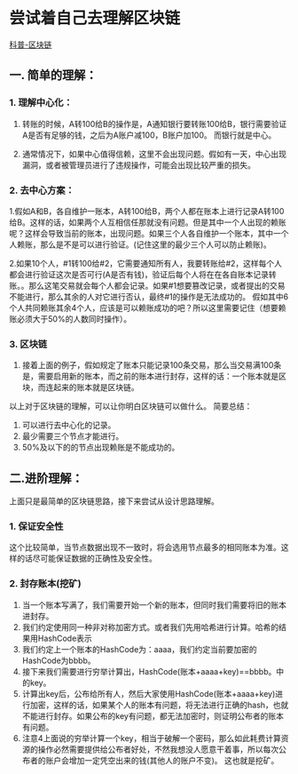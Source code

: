 # 尝试着自己去理解区块链

[科普-区块链](https://ethfans.org/posts/wtf-is-the-blockchain)
## 一. 简单的理解：
### 1. 理解中心化：
1. 转账的时候，A转100给B的操作是，A通知银行要转账100给B，银行需要验证A是否有足够的钱，之后为A账户减100，B账户加100。
而银行就是中心。

2. 通常情况下，如果中心值得信赖，这里不会出现问题。假如有一天，中心出现漏洞，或者被管理员进行了违规操作，可能会出现比较严重的损失。
### 2. 去中心方案：
1.假如A和B，各自维护一账本，A转100给B，两个人都在账本上进行记录A转100给B。这样的话，如果两个人互相信任那就没有问题。但是其中一个人出现的赖账呢？这样会导致当前的账本，出现问题。如果三个人各自维护一个账本，其中一个人赖账，那么是不是可以进行验证。(记住这里的最少三个人可以防止赖账)。

2.如果10个人，#1转100给#2，它需要通知所有人，我要转账给#2，这样每个人都会进行验证这次是否可行(A是否有钱)，验证后每个人将在在各自账本记录转账。。那么这笔交易就会每个人都会记录。如果#1想要篡改记录，或者提出的交易不能进行，那么其余的人对它进行否认，最终#1的操作是无法成功的。
假如其中6个人共同赖账其余4个人，应该是可以赖账成功的吧？所以这里需要记住（想要赖账必须大于50%的人数同时操作）。
### 3. 区块链
1. 接着上面的例子，假如规定了账本只能记录100条交易，那么当交易满100条是，需要启用新的账本，而之前的账本进行封存，这样的话：一个账本就是区块，而连起来的账本就是区块链。


以上对于区块链的理解，可以让你明白区块链可以做什么。
简要总结：
1. 可以进行去中心化的记录。
2. 最少需要三个节点才能进行。
3. 50%及以下的的节点出现赖账是不能成功的。
## 二.进阶理解：
上面只是最简单的区块链思路，接下来尝试从设计思路理解。
### 1.  保证安全性
这个比较简单，当节点数据出现不一致时，将会选用节点最多的相同账本为准。这样的话尽可能保证数据的正确性及安全性。
### 2. 封存账本(挖矿)
1. 当一个账本写满了，我们需要开始一个新的账本，但同时我们需要将旧的账本进封存。
2. 我们约定使用同一种非对称加密方式。或者我们先用哈希进行计算。哈希的结果用HashCode表示
3. 我们约定上一个账本的HashCode为：aaaa，我们约定当前要加密的HashCode为bbbb。
4. 接下来我们需要进行穷举计算出，HashCode(账本+aaaa+key)==bbbb。中的key。
5. 计算出key后，公布给所有人，然后大家使用HashCode(账本+aaaa+key)进行加密，这样的话，如果某个人的账本有问题，将无法进行正确的hash，也就不能进行封存。如果公布的key有问题，都无法加密时，则证明公布者的账本有问题。
6. 注意4上面说的穷举计算一个key，相当于破解一个密码，那么如此耗费计算资源的操作必然需要提供给公布者好处，不然我想没人愿意干着事，所以每次公布者的账户会增加一定凭空出来的钱(其他人的账户不变)。
这也就是挖矿。
